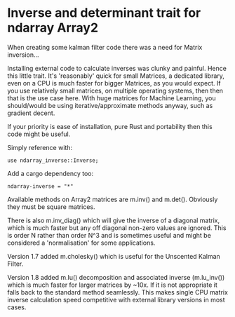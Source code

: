 # Inverse and determinant trait for ndarray Array2

When creating some kalman filter code there was a need for Matrix inversion...

Installing external code to calculate inverses was clunky and painful. Hence
this little trait. It's 'reasonably' quick for small Matrices, a dedicated
library, even on a CPU is much faster for bigger Matrices, as you would expect.
If you use relatively small matrices, on multiple operating systems,
then then that is the use case here.
With huge matrices for Machine Learning, you should/would be using
iterative/approximate methods anyway, such as gradient decent. 

If your priority is ease of installation, pure Rust and portability then this
code might be useful.

Simply reference with:
```
use ndarray_inverse::Inverse;
```

Add a cargo dependency too:
```
ndarray-inverse = "*"
```

Available methods on Array2 matrices are m.inv() and m.det(). Obviously they must be square matrices.

There is also m.inv_diag() which will give the inverse of a diagonal matrix, which is much faster but any off diagonal non-zero values are ignored. This is order N rather than order N^3 and is sometimes useful and might be considered a 'normalisation' for some applications.

Version 1.7 added m.cholesky() which is useful for the Unscented Kalman Filter.

Version 1.8 added m.lu() decomposition and associated inverse (m.lu_inv())
which is much faster for larger matrices by ~10x. If it is not appropriate it
falls back to the standard method seamlessly. This makes single CPU matrix
inverse calculation speed competitive with external library versions in most
cases.
